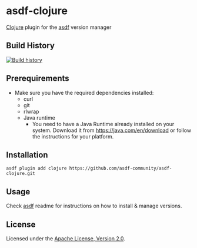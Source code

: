 # asdf-clojure

[Clojure](http://clojure.org) plugin for the
[asdf](https://github.com/asdf-vm/asdf) version manager

## Build History

[![Build history](https://buildstats.info/github/chart/asdf-community/asdf-clojure?branch=master)](https://github.com/asdf-community/asdf-clojure/actions)

## Prerequirements

- Make sure you have the required dependencies installed:
  - curl
  - git
  - rlwrap
  - Java runtime
    - You need to have a Java Runtime already installed on your system. Download
      it from https://java.com/en/download or follow the instructions for your
      platform.

## Installation

```shell
asdf plugin add clojure https://github.com/asdf-community/asdf-clojure.git
```

## Usage

Check [asdf](https://github.com/asdf-vm/asdf) readme for instructions on how to
install & manage versions.

## License

Licensed under the
[Apache License, Version 2.0](https://www.apache.org/licenses/LICENSE-2.0).
